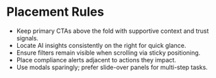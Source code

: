 # Placement Rules

- Keep primary CTAs above the fold with supportive context and trust signals.
- Locate AI insights consistently on the right for quick glance.
- Ensure filters remain visible when scrolling via sticky positioning.
- Place compliance alerts adjacent to actions they impact.
- Use modals sparingly; prefer slide-over panels for multi-step tasks.
